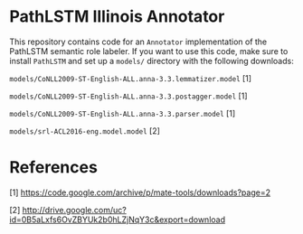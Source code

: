 # PathLSTM Illinois Annotator

This repository contains code for an `Annotator` implementation of the PathLSTM semantic role labeler. If you want to use this code, make sure to install `PathLSTM` and set up a `models/` directory with the following downloads:

`models/CoNLL2009-ST-English-ALL.anna-3.3.lemmatizer.model` [1]

`models/CoNLL2009-ST-English-ALL.anna-3.3.postagger.model` [1]

`models/CoNLL2009-ST-English-ALL.anna-3.3.parser.model` [1]

`models/srl-ACL2016-eng.model.model` [2]

# References

[1] https://code.google.com/archive/p/mate-tools/downloads?page=2

[2] http://drive.google.com/uc?id=0B5aLxfs6OvZBYUk2b0hLZjNqY3c&export=download
